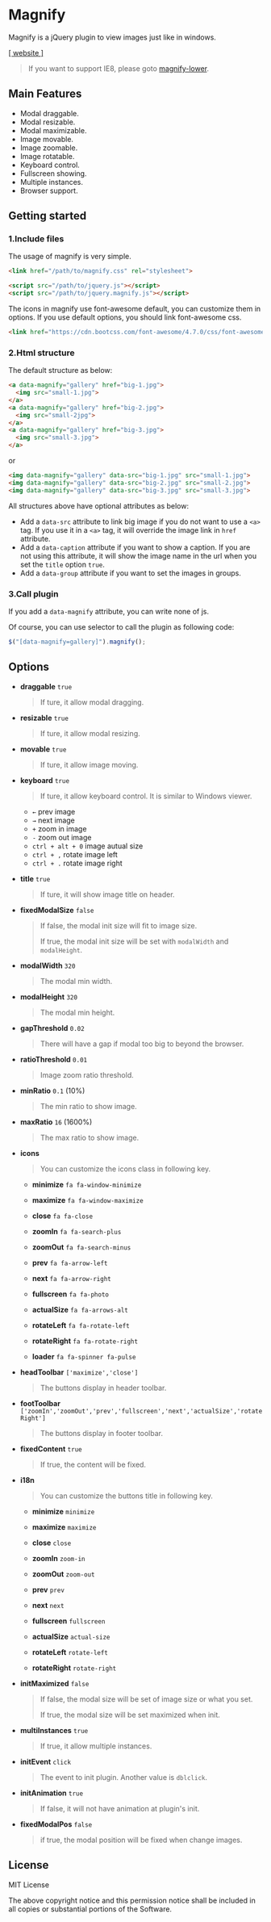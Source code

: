 # Magnify

Magnify is a jQuery plugin to view images just like in windows. 

[[ website ]](https://nzbin.github.io/magnify/)

> If you want to support IE8, please goto [magnify-lower](https://github.com/nzbin/magnify-lower/).

## Main Features

- Modal draggable.
- Modal resizable.
- Modal maximizable.
- Image movable.
- Image zoomable.
- Image rotatable.
- Keyboard control.
- Fullscreen showing.
- Multiple instances.
- Browser support.

## Getting started

### 1.Include files

The usage of magnify is very simple.

```html
<link href="/path/to/magnify.css" rel="stylesheet">

<script src="/path/to/jquery.js"></script>
<script src="/path/to/jquery.magnify.js"></script>
```
The icons in magnify use font-awesome default, you can customize them in options. If you use default options, you should link font-awesome css.

```html
<link href="https://cdn.bootcss.com/font-awesome/4.7.0/css/font-awesome.min.css" rel="stylesheet">
```

### 2.Html structure

The default structure as below:

```html
<a data-magnify="gallery" href="big-1.jpg">
  <img src="small-1.jpg">
</a>
<a data-magnify="gallery" href="big-2.jpg">
  <img src="small-2jpg">
</a>
<a data-magnify="gallery" href="big-3.jpg">
  <img src="small-3.jpg">
</a>
```

or

```html
<img data-magnify="gallery" data-src="big-1.jpg" src="small-1.jpg">
<img data-magnify="gallery" data-src="big-2.jpg" src="small-2.jpg">
<img data-magnify="gallery" data-src="big-3.jpg" src="small-3.jpg">
```

All structures above have optional attributes as below:
- Add a `data-src` attribute to link big image if you do not want to use a `<a> ` tag. If you use it in a `<a>` tag, it will override the image link in `href` attribute.
- Add a `data-caption` attribute if you want to show a caption. If you are not using this attribute, it will show the image name in the url when you set the `title` option `true`.
- Add a `data-group` attribute if you want to set the images in groups.

### 3.Call plugin

If you add a `data-magnify` attribute, you can write none of js.

Of course, you can use selector to call the plugin as following code:

```js
$("[data-magnify=gallery]").magnify();
```

## Options

- **draggable** `true`
  >If ture, it allow modal dragging.
  
- **resizable** `true`
  >If ture, it allow modal resizing.
  
- **movable** `true`
  >If ture, it allow image moving.
  
- **keyboard** `true`
  >	If ture, it allow keyboard control. It is similar to Windows viewer.
  
  - `←` prev image
  - `→` next image
  - `+` zoom in image
  - `-` zoom out image
  - `ctrl + alt + 0` image autual size
  - `ctrl + ,` rotate image left
  - `ctrl + .` rotate image right


- **title** `true`
  > If ture, it will show image title on header.

- **fixedModalSize** `false`
  > If false, the modal init size will fit to image size.
  > 
  > If true, the modal init size will be set with `modalWidth` and `modalHeight`.

- **modalWidth** `320`
  > The modal min width.

- **modalHeight** `320`
  > The modal min height.

- **gapThreshold** `0.02`
  > There will have a gap if modal too big to beyond the browser.

- **ratioThreshold** `0.01`
  > Image zoom ratio threshold.

- **minRatio** `0.1` (10%)
  > The min ratio to show image.

- **maxRatio** `16` (1600%)
  > The max ratio to show image.

- **icons** 
  > You can customize the icons class in following key.
  
  - **minimize** `fa fa-window-minimize`

  - **maximize** `fa fa-window-maximize`

  - **close** `fa fa-close`

  - **zoomIn** `fa fa-search-plus`

  - **zoomOut** `fa fa-search-minus`

  - **prev** `fa fa-arrow-left`

  - **next** `fa fa-arrow-right`

  - **fullscreen** `fa fa-photo`

  - **actualSize** `fa fa-arrows-alt`
 
  - **rotateLeft** `fa fa-rotate-left`

  - **rotateRight** `fa fa-rotate-right`

  - **loader** `fa fa-spinner fa-pulse`

    
- **headToolbar** `['maximize','close']`
  > The buttons display in header toolbar.

- **footToolbar** `['zoomIn','zoomOut','prev','fullscreen','next','actualSize','rotateRight']`
  >	The buttons display in footer toolbar.

- **fixedContent** `true`
  > If true, the content will be fixed.

- **i18n** 
  > You can customize the buttons title in following key.
  
  - **minimize** `minimize`

  - **maximize** `maximize`

  - **close** `close`

  - **zoomIn** `zoom-in`

  - **zoomOut** `zoom-out`

  - **prev** `prev`

  - **next** `next`

  - **fullscreen** `fullscreen`

  - **actualSize** `actual-size`
 
  - **rotateLeft** `rotate-left`

  - **rotateRight** `rotate-right`

- **initMaximized** `false`
  > If false, the modal size will be set of image size or what you set.
  > 
  > If true, the modal size will be set maximized when init.

- **multiInstances** `true`
  > If true, it allow multiple instances.

- **initEvent** `click`
  > The event to init plugin. Another value is `dblclick`.

- **initAnimation** `true`
  > If false, it will not have animation at plugin's init.

- **fixedModalPos** `false`
  > if true, the modal position will be fixed when change images.

## License

MIT License

The above copyright notice and this permission notice shall be included in all
copies or substantial portions of the Software.
